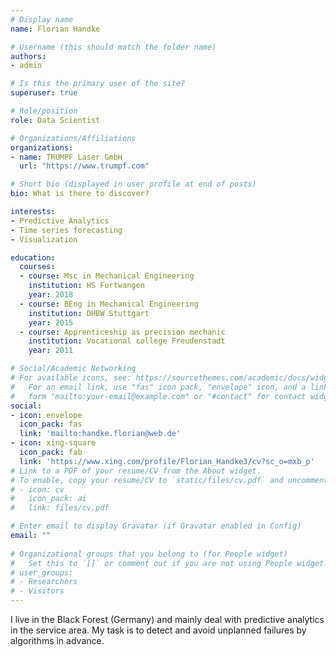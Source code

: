 ```yaml
---
# Display name
name: Florian Handke

# Username (this should match the folder name)
authors:
- admin

# Is this the primary user of the site?
superuser: true

# Role/position
role: Data Scientist

# Organizations/Affiliations
organizations:
- name: TRUMPF Laser GmbH
  url: "https://www.trumpf.com"

# Short bio (displayed in user profile at end of posts)
bio: What is there to discover?

interests:
- Predictive Analytics 
- Time series forecasting
- Visualization

education:
  courses:
  - course: Msc in Mechanical Engineering
    institution: HS Furtwangen
    year: 2018
  - course: BEng in Mechanical Engineering
    institution: DHBW Stuttgart
    year: 2015
  - course: Apprenticeship as precision mechanic
    institution: Vocational college Freudenstadt
    year: 2011

# Social/Academic Networking
# For available icons, see: https://sourcethemes.com/academic/docs/widgets/#icons
#   For an email link, use "fas" icon pack, "envelope" icon, and a link in the
#   form "mailto:your-email@example.com" or "#contact" for contact widget.
social:
- icon: envelope
  icon_pack: fas
  link: 'mailto:handke.florian@web.de'  
- icon: xing-square
  icon_pack: fab
  link: 'https://www.xing.com/profile/Florian_Handke3/cv?sc_o=mxb_p'
# Link to a PDF of your resume/CV from the About widget.
# To enable, copy your resume/CV to `static/files/cv.pdf` and uncomment the lines below.  
# - icon: cv
#   icon_pack: ai
#   link: files/cv.pdf

# Enter email to display Gravatar (if Gravatar enabled in Config)
email: ""
  
# Organizational groups that you belong to (for People widget)
#   Set this to `[]` or comment out if you are not using People widget.  
# user_groups:
# - Researchers
# - Visitors
---
```


I live in the Black Forest (Germany) and mainly deal with predictive analytics in the service area. My task is to detect and avoid unplanned failures by algorithms in advance. 
